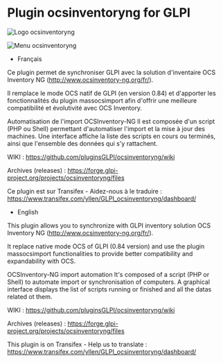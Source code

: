 # Plugin ocsinventoryng for GLPI
![Logo ocsinventoryng](https://raw.githubusercontent.com/pluginsGLPI/ocsinventoryng/master/ocsinventoryng.png "Logo ocsinventoryng")

![Menu ocsinventoryng](https://raw.githubusercontent.com/pluginsGLPI/ocsinventoryng/master/wiki/menu.png "Menu ocsinventoryng")

* Français

Ce plugin permet de synchroniser GLPI avec la solution d'inventaire OCS Inventory NG (http://www.ocsinventory-ng.org/fr/).

Il remplace le mode OCS natif de GLPI (en version 0.84) et d'apporter les fonctionnalités du plugin massocsimport afin d'offrir une meilleure compatibilité et évolutivité avec OCS Inventory.

Automatisation de l'import OCSInventory-NG
Il est composée d'un script (PHP ou Shell) permettant d'automatiser l'import et la mise à jour des machines.
Une interface affiche la liste des scripts en cours ou terminés, ainsi que l'ensemble des données qui s'y rattachent.

WIKI : https://github.com/pluginsGLPI/ocsinventoryng/wiki

Archives (releases) : https://forge.glpi-project.org/projects/ocsinventoryng/files

Ce plugin est sur Transifex - Aidez-nous à le traduire : https://www.transifex.com/yllen/GLPI_ocsinventoryng/dashboard/

* English

This plugin allows you to synchronize with GLPI inventory solution OCS Inventory NG (http://www.ocsinventory-ng.org/fr/).

It replace native mode OCS of GLPI (0.84 version) and use the plugin massocsimport functionalities to provide better compatibility and expandability with OCS.

OCSInventory-NG import automation
It's composed of a script (PHP or Shell) to automate import or synchronisation of computers.
A graphical interface displays the list of scripts running or finished and all the datas related ot them.

WIKI : https://github.com/pluginsGLPI/ocsinventoryng/wiki

Archives (releases) : https://forge.glpi-project.org/projects/ocsinventoryng/files

This plugin is on Transifex - Help us to translate : https://www.transifex.com/yllen/GLPI_ocsinventoryng/dashboard/
